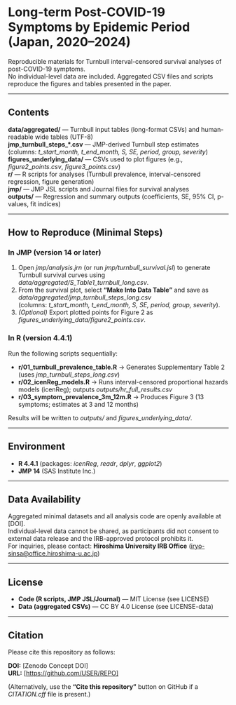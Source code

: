 # Long-term Post-COVID-19 Symptoms by Epidemic Period (Japan, 2020–2024)

Reproducible materials for Turnbull interval-censored survival analyses of post-COVID-19 symptoms.  
No individual-level data are included. Aggregated CSV files and scripts reproduce the figures and tables presented in the paper.

---

## Contents

**data/aggregated/** — Turnbull input tables (long-format CSVs) and human-readable wide tables (UTF-8)  
**jmp_turnbull_steps_*.csv** — JMP-derived Turnbull step estimates (columns: *t_start_month, t_end_month, S, SE, period, group, severity*)  
**figures_underlying_data/** — CSVs used to plot figures (e.g., *figure2_points.csv*, *figure3_points.csv*)  
**r/** — R scripts for analyses (Turnbull prevalence, interval-censored regression, figure generation)  
**jmp/** — JMP JSL scripts and Journal files for survival analyses  
**outputs/** — Regression and summary outputs (coefficients, SE, 95% CI, p-values, fit indices)

---

## How to Reproduce (Minimal Steps)

### In JMP (version 14 or later)

1. Open *jmp/analysis.jrn* (or run *jmp/turnbull_survival.jsl*) to generate Turnbull survival curves using  
   *data/aggregated/S_Table1_turnbull_long.csv*.
2. From the survival plot, select **“Make Into Data Table”** and save as  
   *data/aggregated/jmp_turnbull_steps_long.csv*  
   (columns: *t_start_month, t_end_month, S, SE, period, group, severity*).
3. *(Optional)* Export plotted points for Figure 2 as *figures_underlying_data/figure2_points.csv*.

### In R (version 4.4.1)

Run the following scripts sequentially:

- **r/01_turnbull_prevalence_table.R** → Generates Supplementary Table 2 (uses *jmp_turnbull_steps_long.csv*)  
- **r/02_icenReg_models.R** → Runs interval-censored proportional hazards models (icenReg); outputs *outputs/hr_full_results.csv*  
- **r/03_symptom_prevalence_3m_12m.R** → Produces Figure 3 (13 symptoms; estimates at 3 and 12 months)

Results will be written to *outputs/* and *figures_underlying_data/*.

---

## Environment

- **R 4.4.1** (packages: *icenReg*, *readr*, *dplyr*, *ggplot2*)  
- **JMP 14** (SAS Institute Inc.)

---

## Data Availability

Aggregated minimal datasets and all analysis code are openly available at [DOI].  
Individual-level data cannot be shared, as participants did not consent to external data release and the IRB-approved protocol prohibits it.  
For inquiries, please contact: **Hiroshima University IRB Office** (iryo-sinsa@office.hiroshima-u.ac.jp)

---

## License

- **Code (R scripts, JMP JSL/Journal)** — MIT License (see LICENSE)  
- **Data (aggregated CSVs)** — CC BY 4.0 License (see LICENSE-data)

---

## Citation

Please cite this repository as follows:  

**DOI:** [Zenodo Concept DOI]  
**URL:** [https://github.com/USER/REPO]  

(Alternatively, use the **“Cite this repository”** button on GitHub if a *CITATION.cff* file is present.)
